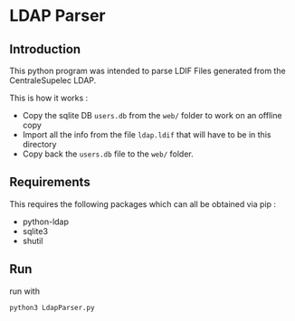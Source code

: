 # LDAP Parser

## Introduction

This python program was intended to parse LDIF Files generated from the CentraleSupelec LDAP. 

This is how it works :

* Copy the sqlite DB `users.db` from the `web/` folder to work on an offline copy
* Import all the info from the file `ldap.ldif` that will have to be in this directory
* Copy back the `users.db` file to the `web/` folder.

## Requirements

This requires the following packages which can all be obtained via pip :
* python-ldap
* sqlite3
* shutil

## Run

run with 

```python3 LdapParser.py```
